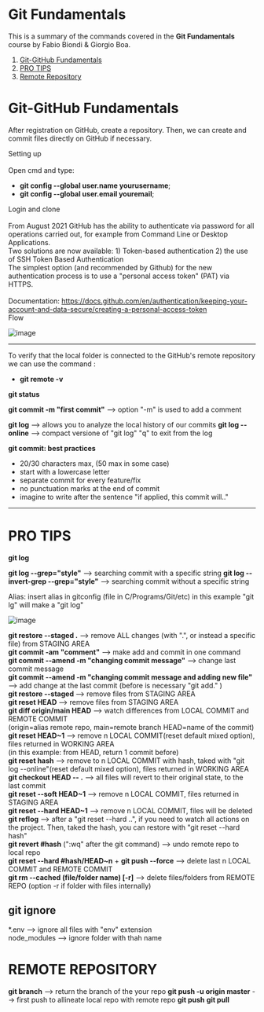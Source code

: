 # Git Fundamentals

This is a summary of the commands covered in the **Git Fundamentals** course by Fabio Biondi & Giorgio Boa.


1. [Git-GitHub Fundamentals](#git-github-fundamentals)
2. [PRO TIPS](#pro-tips)
3. [Remote Repository](#remote-repository)

# Git-GitHub Fundamentals

After registration on GitHub, create a repository.
Then, we can create and commit files directly on GitHub if necessary.

Setting up <br><br>
Open cmd and type:
- **git config --global user.name yourusername**;
- **git config --global user.email youremail**;

Login and clone <br><br>
From August 2021 GitHub has the ability to authenticate via password for all operations carried out, for example from Command Line or Desktop Applications.<br>Two solutions are now available: 1) Token-based authentication 2) the use of SSH Token Based Authentication <br>The simplest option (and recommended by Github) for the new authentication process is to use a "personal access token" (PAT) via HTTPS.<br><br>
Documentation: https://docs.github.com/en/authentication/keeping-your-account-and-data-secure/creating-a-personal-access-token
<br>
Flow
<br>

![image](https://user-images.githubusercontent.com/32736570/183742490-d5caa28f-2e7c-466c-addf-df735dc19e3d.png)


---
To verify that the local folder is connected to the GitHub's remote repository we can use the command :<br>
- **git remote -v**

**git status**

**git commit -m "first commit"**  --> option "-m" is used to add a comment

**git log**                       --> allows you to analyze the local history of our commits
**git log --online**              --> compact versione of "git log"
"q" to exit from the log


**git commit: best practices**
- 20/30 characters max, (50 max in some case)
- start with a lowercase letter
- separate commit for every feature/fix
- no punctuation marks at the end of commit
- imagine to write after the sentence "if applied, this commit will.."

---
# PRO TIPS

**git log**

**git log --grep="style"**                  --> searching commit with a specific string
**git log --invert-grep --grep="style"**    --> searching commit without a specific string

Alias: insert alias in gitconfig (file in C/Programs/Git/etc)<bg>
  in this example "git lg" will make a "git log"

![image](https://user-images.githubusercontent.com/32736570/183757187-4a855c91-bcfc-45ba-b08a-e60d7dd4ab80.png)
  
<bg><bg><bg><bg>
  
**git restore --staged .**                                              --> remove ALL changes (with ".", or instead a specific file) from STAGING AREA<br>
**git commit -am "comment"**                                            --> make add and commit in one command<br>
**git commit --amend -m "changing commit message"**                     --> change last commit message<br>
**git commit --amend -m "changing commit message and adding new file"** --> add change at the last commit (before is necessary "git add." )<br>
**git restore --staged <file>**                                         --> remove files from STAGING AREA<br>
**git reset HEAD <file>**                                               --> remove files from STAGING AREA<br>
**git diff origin/main HEAD**                                           --> watch differences from LOCAL COMMIT and REMOTE COMMIT<br>
  (origin=alias remote repo, main=remote branch HEAD=name of the commit)<br>
**git reset HEAD~1**                                                   --> remove n LOCAL COMMIT(reset default mixed option), files returned in WORKING AREA<br>
  (in this example: from HEAD, return 1 commit before)<br>
**git reset hash**                                                     --> remove to n LOCAL COMMIT with hash, taked with "git log --online"(reset default mixed option), files returned in WORKING AREA<br>
**git checkout HEAD -- .**                                             --> all files will revert to their original state, to the last commit<br>
**git reset --soft HEAD~1**                                            --> remove n LOCAL COMMIT, files returned in STAGING AREA<br>
**git reset --hard HEAD~1**                                            --> remove n LOCAL COMMIT, files will be deleted <br>
**git reflog**                                                         --> after a "git reset --hard ..", if you need to watch all actions on the project. Then, taked the hash, you can restore with "git reset --hard hash"<br>
**git revert #hash** (":wq" after the git command)                     --> undo remote repo to local repo<br>
**git reset --hard #hash/HEAD~n** + **git push --force**               --> delete last n LOCAL COMMIT and REMOTE COMMIT<br>
**git rm --cached (file/folder name) [-r]**                              --> delete files/folders from REMOTE REPO (option -r if folder with files internally)<br>
  
  ## git ignore
  
*.env         --> ignore all files with "env" extension<br>
node_modules  --> ignore folder with thah name<br>

  
# REMOTE REPOSITORY
  
  **git branch** --> return the branch of the your repo
  **git push -u origin master** --> first push to allineate local repo with remote repo
  **git push**
  **git pull**
  
